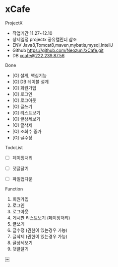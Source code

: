 # xCafe
ProjectX 

* 작업기간	11.27~12.10
* 상세일정     projectx 공유캘린더 참조
* ENV	        Java8,Tomcat8,maven,mybatis,mysql,InteliJ
* Github	https://github.com/Neozuni/xCafe.git
* DB		xcafe@222.239.87.56


Done
- [O] 설계, 핵심기능
- [O] DB 테이블 설계
- [O] 회원가입
- [O] 로그인
- [O] 로그아웃
- [O] 글쓰기
- [O] 리스트보기
- [O] 글상세보기 
- [O] 글삭제
- [O] 조회수 증가
- [O] 글수정

TodoList
- [ ] 페이징처리
- [ ] 댓글달기
- [ ] 파일업다운


Function
1. 회원가입
2. 로그인
3. 로그아웃
4. 게시판 리스트보기 (페이징처리)
5. 글쓰기
6. 글수정 (권한이 있는경우 가능)
7. 글삭제 (권한이 있는경우 가능)
8. 글상세보기 
9. 댓글달기



￼





